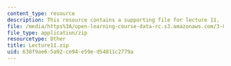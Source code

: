 ```yaml
---
content_type: resource
description: This resource contains a supporting file for lecture 11.
file: /media/https%3A/open-learning-course-data-rc.s3.amazonaws.com/3-016-mathematics-for-materials-scientists-and-engineers-fall-2005/638f9ae65a92ce94e59ed54811c2779a_Lecture11.zip
file_type: application/zip
resourcetype: Other
title: Lecture11.zip
uid: 638f9ae6-5a92-ce94-e59e-d54811c2779a
---
```

